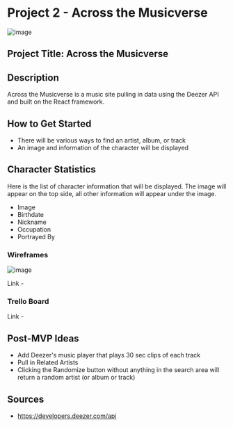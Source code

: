 # Project 2 - Across the Musicverse

![image](https://i.ibb.co/0GQp8jf/Music-Streaming-Wars.webp)

## Project Title: Across the Musicverse

## Description

Across the Musicverse is a music site pulling in data using the Deezer API and built on the React framework. 

## How to Get Started

- There will be various ways to find an artist, album, or track
- An image and information of the character will be displayed


## Character Statistics

Here is the list of character information that will be displayed. The image will appear on the top side, all other information will appear under the image.

- Image
- Birthdate
- Nickname
- Occupation
- Portrayed By

### Wireframes

![image](https://i.imgur.com/uwteaEk.png)

Link - 

### Trello Board

Link - 

## Post-MVP Ideas

- Add Deezer's music player that plays 30 sec clips of each track
- Pull in Related Artists
- Clicking the Randomize button without anything in the search area will return a random artist (or album or track)


## Sources

- https://developers.deezer.com/api

